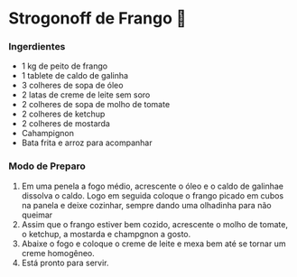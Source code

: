 # Strogonoff de Frango 🐔

### Ingerdientes

 - 1 kg de peito de frango
 - 1 tablete de caldo de galinha
 - 3 colheres de sopa de óleo
 - 2 latas de creme de leite sem soro
 - 2 colheres de sopa de molho de tomate
 - 2 colheres de ketchup
 - 2 colheres de mostarda
 - Cahampignon
 - Bata frita e arroz para acompanhar

### Modo de Preparo

 1. Em uma penela a fogo médio, acrescente o óleo e o caldo de galinhae dissolva o caldo. Logo em seguida coloque o frango picado em cubos na panela e deixe cozinhar, sempre dando uma olhadinha para não queimar
 2. Assim que o frango estiver bem cozido, acrescente o molho de tomate, o ketchup, a mostarda e champgnon a gosto.
 3. Abaixe o fogo e coloque o creme de leite e mexa bem até se tornar um creme homogêneo.
 4. Está pronto para servir.
